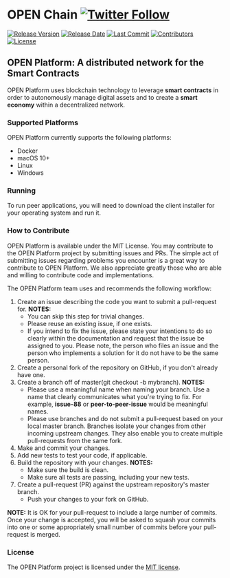 # OPEN Chain [![Twitter Follow](https://img.shields.io/twitter/follow/openplatformico.svg?style=social&label=Follow)](https://twitter.com/openplatformico)

[![Release Version](https://img.shields.io/github/release/OpenFuturePlatform/open-chain.svg?style=flat-square)](https://github.com/OpenFuturePlatform/open-chain/releases)
[![Release Date](https://img.shields.io/github/release-date/OpenFuturePlatform/open-chain.svg?style=flat-square&colorB=007EC6)](https://github.com/OpenFuturePlatform/open-chain/releases)
[![Last Commit](https://img.shields.io/github/last-commit/OpenFuturePlatform/open-chain.svg?style=flat-square&colorB=007EC6)](https://github.com/OpenFuturePlatform/open-chain/commits)
[![Contributors](https://img.shields.io/github/contributors/OpenFuturePlatform/open-chain.svg?style=flat-square&colorB=007EC6)](https://github.com/OpenFuturePlatform/open-chain/contributors)
[![License](https://img.shields.io/github/license/OpenFuturePlatform/open-chain.svg?style=flat-square)](./LICENSE.txt)

## OPEN Platform: A distributed network for the Smart Contracts

OPEN Platform uses blockchain technology to leverage **smart contracts** in order to autonomously manage digital assets and to create a **smart economy** within a decentralized network.

### Supported Platforms

OPEN Platform currently supports the following platforms:

* Docker
* macOS 10+
* Linux
* Windows

### Running

To run peer applications, you will need to download the client installer for your operating system and run it.

### How to Contribute

OPEN Platform is available under the MIT License. You may contribute to the OPEN Platform project by submitting issues and PRs. The simple act of submitting issues regarding problems you encounter is a great way to contribute to OPEN Platform. We also appreciate greatly those who are able and willing to contribute code and implementations.

The OPEN Platform team uses and recommends the following workflow:

1. Create an issue describing the code you want to submit a pull-request for.
    **NOTES:**
    * You can skip this step for trivial changes.
    * Please reuse an existing issue, if one exists.
    * If you intend to fix the issue, please state your intentions to do so clearly within the documentation and request that the issue be assigned to you.  Please note, the person who files an issue and the person who implements a solution for it do not have to be the same person.
2. Create a personal fork of the repository on GitHub, if you don't
already have one.
3. Create a branch off of master(git checkout -b mybranch).
    **NOTES:**
    * Please use a meaningful name when naming your branch. Use a name that clearly communicates what you're trying to fix.  For example, **issue-88** or **peer-to-peer-issue** would be meaningful names.
    * Please use branches and do not submit a pull-request based on your local master branch.  Branches isolate your changes from other incoming upstream changes. They also enable you to create multiple pull-requests from the same fork.
4. Make and commit your changes.
5. Add new tests to test your code, if applicable.
6. Build the repository with your changes.
    **NOTES:**
    * Make sure the build is clean.
    * Make sure all tests are passing, including your new tests.
7. Create a pull-request (PR) against the upstream repository's master branch.
    * Push your changes to your fork on GitHub.

**NOTE:** It is OK for your pull-request to include a large number of commits. Once your change is accepted, you will be asked to squash your commits into one or some appropriately small number of commits before your pull-request is merged.

### License

The OPEN Platform project is licensed under the [MIT license](./LICENSE.txt).
